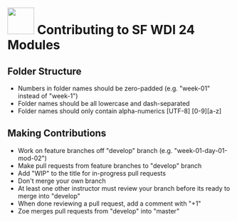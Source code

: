 # <img src="https://cloud.githubusercontent.com/assets/7833470/10423298/ea833a68-7079-11e5-84f8-0a925ab96893.png" width="60"> Contributing to SF WDI 24 Modules

## Folder Structure

* Numbers in folder names should be zero-padded (e.g. "week-01" instead of "week-1")
* Folder names should be all lowercase and dash-separated
* Folder names should only contain alpha-numerics [UTF-8] [0-9][a-z]

## Making Contributions

* Work on feature branches off "develop" branch (e.g. "week-01-day-01-mod-02")
* Make pull requests from feature branches to "develop" branch
* Add "WIP" to the title for in-progress pull requests
* Don't merge your own branch
* At least one other instructor must review your branch before its ready to merge into "develop"
* When done reviewing a pull request, add a comment with "+1"
* Zoe merges pull requests from "develop" into "master"
